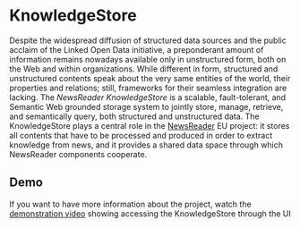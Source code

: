 # KnowledgeStore

Despite the widespread diffusion of structured data sources and the public acclaim of the Linked Open Data initiative,
a preponderant amount of information remains nowadays available only in unstructured form, both on the Web and within
organizations. While different in form, structured and unstructured contents speak about the very same entities of the
world, their properties and relations; still, frameworks for their seamless integration are lacking. The *NewsReader
KnowledgeStore* is a scalable, fault-tolerant, and Semantic Web grounded storage system to jointly store, manage,
retrieve, and semantically query, both structured and unstructured data. The KnowledgeStore plays a central role in the
[NewsReader](http://www.newsreader-project.eu/) EU project: it stores all contents that have to be processed and produced in order to extract knowledge from
news, and it provides a shared data space through which NewsReader components cooperate.

## Demo

If you want to have more information about the project, watch the [demonstration video](http://youtu.be/if1PRwSll5c) showing accessing the KnowledgeStore through the UI
